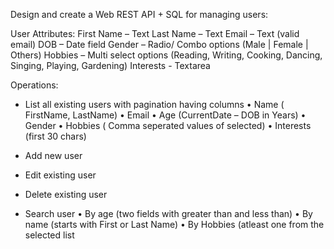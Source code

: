 Design and create a Web REST API + SQL for managing users:


User Attributes:
First Name – Text
Last Name – Text
Email – Text (valid email)
DOB – Date field
Gender – Radio/ Combo options (Male | Female | Others)
Hobbies – Multi select options (Reading, Writing, Cooking, Dancing, Singing, Playing, Gardening)
Interests - Textarea



Operations:
+ List all existing users with pagination having columns
• Name ( FirstName, LastName)
• Email
• Age (CurrentDate – DOB in Years)
• Gender
• Hobbies ( Comma seperated values of selected)
• Interests (first 30 chars)



+ Add new user
+ Edit existing user
+ Delete existing user

  
+ Search user 
• By age (two fields with greater than and less than)
• By name (starts with First or Last Name)
• By Hobbies (atleast one from the selected list
